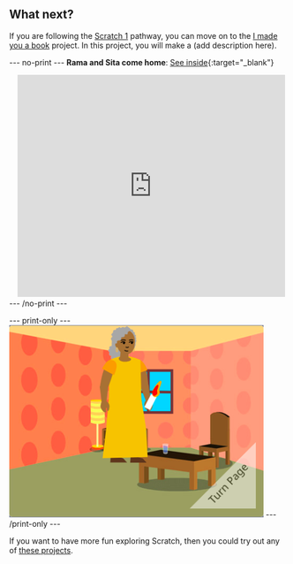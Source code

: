 ## What next?

If you are following the [Scratch 1](https://projects.raspberrypi.org/en/raspberrypi/scratch-1) pathway, you can move on to the [I made you a book](https://projects.raspberrypi.org/en/projects/made-book) project. In this project, you will make a (add description here).


--- no-print ---
**Rama and Sita come home**: [See inside](https://scratch.mit.edu/projects/499860786/editor){:target="_blank"}
<div class="scratch-preview" style="margin-left: 15px;">
  <iframe allowtransparency="true" width="485" height="402" src="https://scratch.mit.edu/projects/embed/499860786/?autostart=false" frameborder="0"></iframe>
</div>
--- /no-print ---

--- print-only ---
![I made you a book cover](images/book-cover.png)
--- /print-only ---


If you want to have more fun exploring Scratch, then you could try out any of [these projects](https://projects.raspberrypi.org/en/projects?software%5B%5D=scratch&curriculum%5B%5D=%201).


